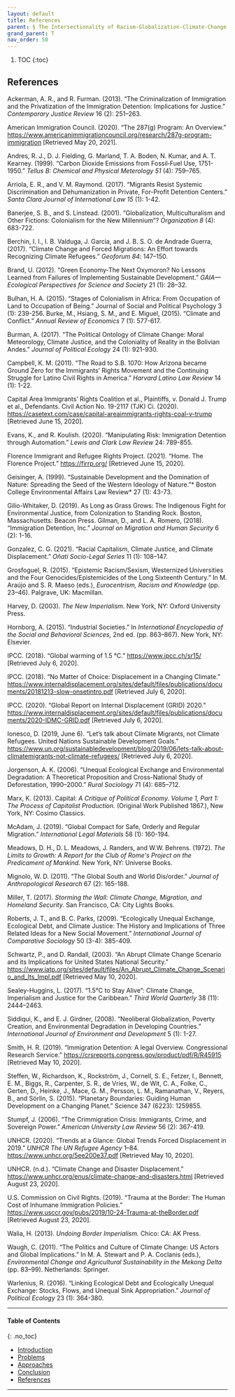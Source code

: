 ```yaml
---
layout: default
title: References
parent: § The Intersectionality of Racism-Globalization-Climate-Change and Forced Migration 
grand_parent: T 
nav_order: 50 
---
```

<style>
.dont-break-out {
  /* These are technically the same, but use both */
  overflow-wrap: break-word;
  word-wrap: break-word;

     -ms-word-break: break-all;
  /* This is the dangerous one in WebKit, as it breaks things wherever */
  word-break: break-all;
  /* Instead use this non-standard one: */
  word-break: break-word;
}

.youtube-container {
    position: relative;
    width: 100%;
    height: 0;
    padding-bottom: 56.25%;
}
.youtube-video {
    position: absolute;
    top: 0;
    left: 0;
    width: 100%;
    height: 100%;
}

</style>

<div class="dont-break-out" markdown="1">

1. TOC
{:toc}

## References
Ackerman, A. R., and R. Furman. (2013). “The Criminalization of Immigration and the Privatization of the Immigration Detention: Implications for Justice.” *Contemporary Justice Review* 16 (2): 251–263. 

American Immigration Council. (2020). “The 287(g) Program: An Overview.” https://www.americanimmigrationcouncil.org/research/287g-program-immigration [Retrieved May 20, 2021].

Andres, R. J., D. J. Fielding, G. Marland, T. A. Boden, N. Kumar, and A. T. Kearney. (1999). “Carbon Dioxide Emissions from Fossil‐Fuel Use, 1751-1950.” *Tellus B: Chemical and Physical Meterology 51* (4): 759–765. 

Arriola, E. R., and V. M. Raymond. (2017). “Migrants Resist Systemic Discrimination and Dehumanization in Private, For-Profit Detention Centers.” *Santa Clara Journal of International Law 15* (1): 1-42. 

Banerjee, S. B., and S. Linstead. (2001). “Globalization, Multiculturalism and Other Fictions: Colonialism for the New Millennium”? *Organization 8* (4): 683-722. 

Berchin, I. I., I. B. Valduga, J. Garcia, and J. B. S. O. de Andrade Guerra, (2017). “Climate Change and Forced Migrations: An Effort towards Recognizing Climate Refugees.” *Geoforum 84*: 147–150.

Brand, U. (2012). “Green Economy-The Next Oxymoron? No Lessons Learned from Failures of Implementing Sustainable Development.” *GAIA—Ecological Perspectives for Science and Society* 21 (1): 28–32. 

Bulhan, H. A. (2015). “Stages of Colonialism in Africa: From Occupation of Land to Occupation of Being.” Journal of Social and Political Psychology 3 (1): 239-256. Burke, M., Hsiang, S. M., and E. Miguel, (2015). “Climate and Conflict.” *Annual Review of Economics* 7 (1): 577-617. 

Burman, A. (2017). “The Political Ontology of Climate Change: Moral Meteorology, Climate Justice, and the Coloniality of Reality in the Bolivian Andes.” *Journal of Political Ecology* 24 (1): 921-930.

Campbell, K. M. (2011). “The Road to S.B. 1070: How Arizona became Ground Zero for the Immigrants’ Rights Movement and the Continuing Struggle for Latino Civil Rights in America.” *Harvard Latino Law Review* 14 (1): 1-22.

Capital Area Immigrants’ Rights Coalition et al., Plaintiffs, v. Donald J. Trump et al., Defendants. Civil Action No. 19-2117 (TJK) Ci. (2020). https://casetext.com/case/capital-areaimmigrants-rights-coal-v-trump [Retrieved June 15, 2020]. 

Evans, K., and R. Koulish. (2020). “Manipulating Risk: Immigration Detention through Automation.” *Lewis and Clark Law Review* 24: 789-855. 

Florence Immigrant and Refugee Rights Project. (2021). “Home. The Florence Project.” https://firrp.org/ [Retrieved June 15, 2020].

Geisinger, A. (1999). “Sustainable Development and the Domination of Nature: Spreading the Seed of the Western Ideology of Nature.”* Boston College Environmental Affairs Law Review* 27 (1): 43-73. 

Gilio-Whitaker, D. (2019). As Long as Grass Grows: The Indigenous Fight for Environmental Justice, from Colonization to Standing Rock. Boston, Massachusetts: Beacon Press. Gilman, D., and L. A. Romero, (2018). “Immigration Detention, Inc.” *Journal on Migration and Human Security* 6 (2): 1-16. 

Gonzalez, C. G. (2021). “Racial Capitalism, Climate Justice, and Climate Displacement.” *Oñati Socio-Legal Series* 11 (1): 108–147. 

Grosfoguel, R. (2015). “Epistemic Racism/Sexism, Westernized Universities and the Four Genocides/Epistemicides of the Long Sixteenth Century.” In M. Araújo and S. R. Maeso (eds.), *Eurocentrism, Racism and Knowledge* (pp. 23–46). Palgrave, UK: Macmillan.

Harvey, D. (2003). *The New Imperialism*. New York, NY: Oxford University Press. 

Hornborg, A. (2015). “Industrial Societies.” In *International Encyclopedia of the Social and Behavioral Sciences,* 2nd ed. (pp. 863–867). New York, NY: Elsevier.

IPCC. (2018). “Global warming of 1.5 °C.” https://www.ipcc.ch/sr15/ [Retrieved July 6, 2020].

IPCC. (2018). “No Matter of Choice: Displacement in a Changing Climate.” https://www.internaldisplacement.org/sites/default/files/publications/documents/20181213-slow-onsetintro.pdf [Retrieved July 6, 2020]. 

IPCC. (2020). “Global Report on Internal Displacement (GRID) 2020.” https://www.internaldisplacement.org/sites/default/files/publications/documents/2020-IDMC-GRID.pdf [Retrieved July 6, 2020].

Ionesco, D. (2019, June 6). “Let’s talk about Climate Migrants, not Climate Refugees. United Nations Sustainable Development Goals.” https://www.un.org/sustainabledevelopment/blog/2019/06/lets-talk-about-climatemigrants-not-climate-refugees/ [Retrieved July 6, 2020].


Jorgenson, A. K. (2006). “Unequal Ecological Exchange and Environmental Degradation: A Theoretical Proposition and Cross-National Study of Deforestation, 1990–2000.” *Rural Sociology* 71 (4): 685–712. 

Marx, K. (2013). Capital: *A Critique of Political Economy. Volume 1, Part 1: The Process of Capitalist Production.* (Original Work Published 1867.), New York, NY: Cosimo Classics. 

McAdam, J. (2019). “Global Compact for Safe, Orderly and Regular Migration.” *International Legal Materials* 58 (1): 160-194.

Meadows, D. H., D. L. Meadows, J. Randers, and W.W. Behrens. (1972). *The Limits to Growth: A Report for the Club of Rome's Project on the Predicament of Mankind.* New York, NY: Universe Books. 

Mignolo, W. D. (2011). “The Global South and World Dis/order.” *Journal of Anthropological Research* 67 (2): 165-188.

Miller, T. (2017). *Storming the Wall: Climate Change, Migration, and Homeland Security.* San Francisco, CA: City Lights Books. 

Roberts, J. T., and B. C. Parks, (2009). “Ecologically Unequal Exchange, Ecological Debt, and Climate Justice: The History and Implications of Three Related Ideas for a New Social Movement.” *International Journal of Comparative Sociology* 50 (3-4): 385-409.

Schwartz, P., and D. Randall, (2003). “An Abrupt Climate Change Scenario and its Implications for United States National Security.” https://www.iatp.org/sites/default/files/An_Abrupt_Climate_Change_Scenario_and_Its_Impl.pdf [Retrieved May 10, 2020]. 

Sealey-Huggins, L. (2017). “1.5°C to Stay Alive”: Climate Change, Imperialism and Justice for the Caribbean.” *Third World Quarterly* 38 (11): 2444–2463.

Siddiqui, K., and E. J. Girdner, (2008). “Neoliberal Globalization, Poverty Creation, and Environmental Degradation in Developing Countries.” *International Journal of Environment and Development* 5 (1): 1-27.

Smith, H. R. (2019). “Immigration Detention: A legal Overview. Congressional Research Service.” https://crsreports.congress.gov/product/pdf/R/R45915 [Retrieved May 10, 2020]. 

Steffen, W., Richardson, K., Rockström, J., Cornell, S. E., Fetzer, I., Bennett, E. M., Biggs, R., Carpenter, S. R., de Vries, W., de Wit, C. A., Folke, C., Gerten, D., Heinke, J., Mace, G. M., Persson, L. M., Ramanathan, V., Reyers, B., and Sörlin, S. (2015). “Planetary Boundaries: Guiding Human Development on a Changing Planet.” Science 347 (6223): 1259855. 

Stumpf, J. (2006). “The Crimmigration Crisis: Immigrants, Crime, and Sovereign Power.” *American University Law Review* 56 (2): 367-419.

UNHCR. (2020). “Trends at a Glance: Global Trends Forced Displacement in 2019.” *UNHCR The UN Refugee Agency* 1–84. https://www.unhcr.org/5ee200e37.pdf [Retrieved May 10, 2020]. 

UNHCR. (n.d.). “Climate Change and Disaster Displacement.” https://www.unhcr.org/enus/climate-change-and-disasters.html [Retrieved August 23, 2020]. 

U.S. Commission on Civil Rights. (2019). “Trauma at the Border: The Human Cost of Inhumane Immigration Policies.” https://www.usccr.gov/pubs/2019/10-24-Trauma-at-theBorder.pdf [Retrieved August 23, 2020]. 

Walia, H. (2013). *Undoing Border Imperialism.* Chico: CA: AK Press.

Waugh, C. (2011). “The Politics and Culture of Climate Change: US Actors and Global Implications.” In M. A. Stewart and P. A. Coclanis (eds.), *Environmental Change and Agricultural Sustainability in the Mekong Delta* (pp. 83–99). Netherlands: Springer. 

Warlenius, R. (2016). “Linking Ecological Debt and Ecologically Unequal Exchange: Stocks, Flows, and Unequal Sink Appropriation.” *Journal of Political Ecology* 23 (1): 364-380.
***

#### Table of Contents
{: .no_toc}

<ul><li> <a href="/docs/T/The-Intersectionality-of-Racism-Globalization-Climate-Change-and-Forced-Migration-1/">
Introduction</a></li><li> <a href="/docs/T/The-Intersectionality-of-Racism-Globalization-Climate-Change-and-Forced-Migration-2/">
Problems</a></li><li> <a href="/docs/T/The-Intersectionality-of-Racism-Globalization-Climate-Change-and-Forced-Migration-3/">
Approaches</a></li><li> <a href="/docs/T/The-Intersectionality-of-Racism-Globalization-Climate-Change-and-Forced-Migration-4/">
Conclusion</a></li><li> <a href="/docs/T/The-Intersectionality-of-Racism-Globalization-Climate-Change-and-Forced-Migration-5/">
References</a></li></ul>

***

</div>
